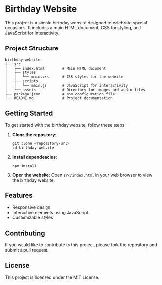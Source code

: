 # Birthday Website

This project is a simple birthday website designed to celebrate special occasions. It includes a main HTML document, CSS for styling, and JavaScript for interactivity.

## Project Structure

```
birthday-website
├── src
│   ├── index.html        # Main HTML document
│   ├── styles
│   │   └── main.css      # CSS styles for the website
│   ├── scripts
│   │   └── main.js       # JavaScript for interactivity
│   └── assets            # Directory for images and audio files
├── package.json          # npm configuration file
└── README.md             # Project documentation
```

## Getting Started

To get started with the birthday website, follow these steps:

1. **Clone the repository**:
   ```
   git clone <repository-url>
   cd birthday-website
   ```

2. **Install dependencies**:
   ```
   npm install
   ```

3. **Open the website**:
   Open `src/index.html` in your web browser to view the birthday website.

## Features

- Responsive design
- Interactive elements using JavaScript
- Customizable styles

## Contributing

If you would like to contribute to this project, please fork the repository and submit a pull request. 

## License

This project is licensed under the MIT License.